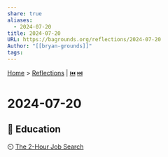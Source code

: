 ```yaml
---
share: true
aliases:
  - 2024-07-20
title: 2024-07-20
URL: https://bagrounds.org/reflections/2024-07-20
Author: "[[bryan-grounds]]"
tags: 
---
```

[Home](../index.md) > [Reflections](./index.md) | [⏮️](./2024-07-08.md) [⏭️](./2024-07-22.md)  
# 2024-07-20  
## 🧠 Education  
⏲️ [The 2-Hour Job Search](../books/the-2-hour-job-search.md)  

